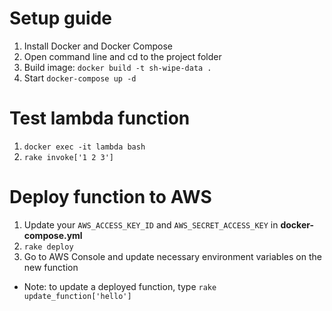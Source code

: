 # Setup guide

1. Install Docker and Docker Compose
2. Open command line and cd to the project folder
3. Build image: `docker build -t sh-wipe-data .`
4. Start `docker-compose up -d`

# Test lambda function
1. `docker exec -it lambda bash`
2. `rake invoke['1 2 3']`

# Deploy function to AWS
1. Update your `AWS_ACCESS_KEY_ID` and `AWS_SECRET_ACCESS_KEY` in **docker-compose.yml**
2. `rake deploy`
3. Go to AWS Console and update necessary environment variables on the new function
- Note: to update a deployed function, type `rake update_function['hello']`
